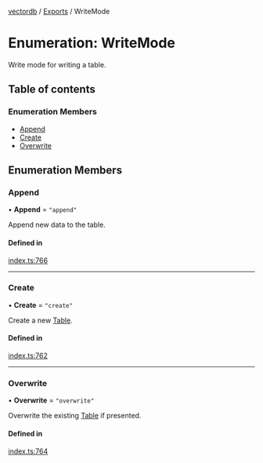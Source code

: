 [vectordb](../README.md) / [Exports](../modules.md) / WriteMode

# Enumeration: WriteMode

Write mode for writing a table.

## Table of contents

### Enumeration Members

- [Append](WriteMode.md#append)
- [Create](WriteMode.md#create)
- [Overwrite](WriteMode.md#overwrite)

## Enumeration Members

### Append

• **Append** = ``"append"``

Append new data to the table.

#### Defined in

[index.ts:766](https://github.com/lancedb/lancedb/blob/7856a94/node/src/index.ts#L766)

___

### Create

• **Create** = ``"create"``

Create a new [Table](../interfaces/Table.md).

#### Defined in

[index.ts:762](https://github.com/lancedb/lancedb/blob/7856a94/node/src/index.ts#L762)

___

### Overwrite

• **Overwrite** = ``"overwrite"``

Overwrite the existing [Table](../interfaces/Table.md) if presented.

#### Defined in

[index.ts:764](https://github.com/lancedb/lancedb/blob/7856a94/node/src/index.ts#L764)
